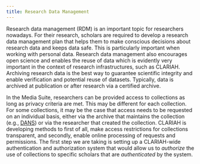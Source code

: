```yaml
---
title: Research Data Management
---
```


Research data management (RDM) is an important topic for researchers nowadays. For their research, scholars are required to develop a research data management plan that helps them to make conscious decisions about research data and keeps data safe. This is particularly important when working with personal data. Research data management also encourages open science and enables the reuse of data which is evidently very important in the context of research infrastructures, such as CLARIAH. Archiving research data is the best way to guarantee scientific integrity and enable verification and potential reuse of datasets. Typically, data is archived at publication or after research via a certified archive.

In the Media Suite, researchers can be provided access to collections as long as privacy criteria are met. This may be different for each collection. For some collections, it may be the case that access needs to be requested on an individual basis, either via the archive that maintains the collection (e.g., [DANS](https://dans.knaw.nl/)) or via the researcher that created the collection. CLARIAH is developing methods to first of all, make access restrictions for collections transparent, and secondly, enable online processing of requests and permissions. The first step we are taking is setting up a CLARIAH-wide authentication and authorization system that would allow us to *authorize* the use of collections to specific scholars that are *authenticated* by the system.
